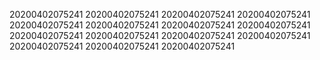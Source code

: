 20200402075241
20200402075241
20200402075241
20200402075241
20200402075241
20200402075241
20200402075241
20200402075241
20200402075241
20200402075241
20200402075241
20200402075241
20200402075241
20200402075241
20200402075241
